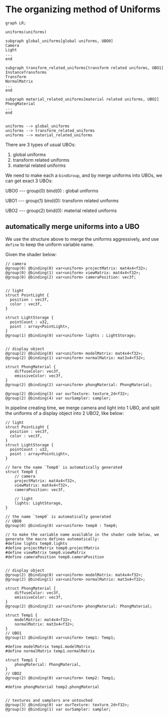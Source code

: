 # The organizing method of Uniforms

```mermaid
graph LR;

uniforms(uniforms)

subgraph global_uniforms[global uniforms, UBO0]
Camera
Light
...
end

subgraph transform_related_uniforms[transform related uniforms, UBO1]
InstanceTransforms
Transform
NormalMatrix
...
end

subgraph material_related_uniforms[material related uniforms, UBO2]
PhongMaterial
...
end


uniforms --> global_uniforms
uniforms --> transform_related_uniforms
uniforms --> material_related_uniforms

```

There are 3 types of usual UBOs:

1. global uniforms
2. transform related uniforms
3. material related uniforms

We need to make each a `bindGroup`, and by merge uniforms into UBOs, we can get exact 3 UBOs:

UBO0 --- group(0) bind(0) : global uniforms

UBO1 --- group(1) bind(0): transform related uniforms

UBO2 --- group(2) bind(0): material related uniforms

## automatically merge uniforms into a UBO

We use the structure above to merge the uniforms aggressively, and use `define` to keep the uniform variable name.

Given the shader below:

```wgsl
// camera
@group(0) @binding(0) var<uniform> projectMatrix: mat4x4<f32>;
@group(0) @binding(1) var<uniform> viewMatrix: mat4x4<f32>;
@group(0) @binding(2) var<uniform> cameraPosition: vec3f;


// light
struct PointLight {
  position : vec3f,
  color : vec3f,
}

struct LightStorage {
  pointCount : u32,
  point : array<PointLight>,
}
@group(1) @binding(0) var<uniform> lights : LightStorage;


// display object
@group(2) @binding(0) var<uniform> modelMatrix: mat4x4<f32>;
@group(2) @binding(1) var<uniform> normalMatrix: mat3x4<f32>;

struct PhongMaterial {
    diffuseColor: vec3f,
    emissiveColor: vec3f,
}
@group(2) @binding(2) var<uniform> phongMaterial: PhongMaterial;

@group(2) @binding(3) var ourTexture: texture_2d<f32>;
@group(2) @binding(4) var ourSampler: sampler;
```

In pipeline creating time, we merge camera and light into 1 UBO, and split the uniforms of a display object into 2 UBO2, like below:

```wgsl
// light
struct PointLight {
  position : vec3f,
  color : vec3f,
}
struct LightStorage {
  pointCount : u32,
  point : array<PointLight>,
}

// here the name `Temp0` is automatically generated
struct Temp0 {
    // camera
    projectMatrix: mat4x4<f32>,
    viewMatrix: mat4x4<f32>,
    cameraPosition: vec3f,
    
    // light
    lights: LightStorage,
}

// the name `temp0` is automatically generated
// UBO0
@group(0) @binding(0) var<uniform> temp0 : Temp0;

// to make the variable name available in the shader code below, we generate the macro defines automatically:
#define lights temp0.lights
#define projectMatrix temp0.projectMatrix
#define viewMatrix temp0.viewMatrix
#define cameraPosition temp0.cameraPosition


// display object
@group(2) @binding(0) var<uniform> modelMatrix: mat4x4<f32>;
@group(2) @binding(1) var<uniform> normalMatrix: mat3x4<f32>;

struct PhongMaterial {
    diffuseColor: vec3f,
    emissiveColor: vec3f,
}
@group(2) @binding(2) var<uniform> phongMaterial: PhongMaterial;

struct Temp1 {
    modelMatrix: mat4x4<f32>;
    normalMatrix: mat3x4<f32>;
}
// UBO1
@group(1) @binding(0) var<uniform> temp1: Temp1;

#define modelMatrix temp1.modelMatrix
#define normalMatrix temp1.normalMatrix

struct Temp1 {
    phongMaterial: PhongMaterial,
}
// UBO2
@group(2) @binding(0) var<uniform> temp2: Temp1;

#define phongMaterial temp2.phongMaterial


// textures and samplers are untouched
@group(3) @binding(0) var ourTexture: texture_2d<f32>;
@group(3) @binding(1) var ourSampler: sampler;
```
